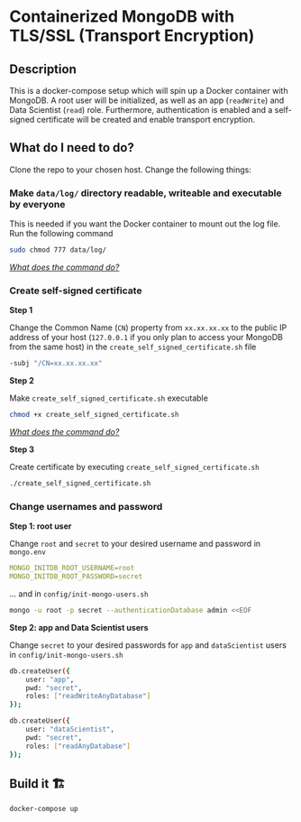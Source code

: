 # Containerized MongoDB with TLS/SSL (Transport Encryption)

## Description

This is a docker-compose setup which will spin up a Docker container with MongoDB. A root user will be initialized, as well as an app (`readWrite`) and Data Scientist (`read`) role. Furthermore, authentication is enabled and a self-signed certificate will be created and enable transport encryption.

## What do I need to do?

Clone the repo to your chosen host. Change the following things:

### Make `data/log/` directory readable, writeable and executable by everyone

This is needed if you want the Docker container to mount out the log file. Run the following command

```bash
sudo chmod 777 data/log/
```

_[What does the command do?](https://explainshell.com/explain?cmd=sudo+chmod+777+data%2Flog%2F)_

### Create self-signed certificate

**Step 1**

Change the Common Name (`CN`) property from `xx.xx.xx.xx` to the public IP address of your host (`127.0.0.1` if you only plan to access your MongoDB from the same host) in the `create_self_signed_certificate.sh` file

```sh
-subj "/CN=xx.xx.xx.xx"
```

**Step 2**

Make `create_self_signed_certificate.sh` executable

```sh
chmod +x create_self_signed_certificate.sh
```

_[What does the command do?](https://explainshell.com/explain?cmd=chmod+%2Bx+create_self_signed_certificate.sh)_

**Step 3**

Create certificate by executing `create_self_signed_certificate.sh`

```sh
./create_self_signed_certificate.sh
```

### Change usernames and password

**Step 1: root user**

Change `root` and `secret` to your desired username and password in `mongo.env`

```yaml
MONGO_INITDB_ROOT_USERNAME=root
MONGO_INITDB_ROOT_PASSWORD=secret
```

... and in `config/init-mongo-users.sh`

```sh
mongo -u root -p secret --authenticationDatabase admin <<EOF
```

**Step 2: app and Data Scientist users**

Change `secret` to your desired passwords for `app` and `dataScientist` users in `config/init-mongo-users.sh`

```sh
db.createUser({
    user: "app",
    pwd: "secret",
    roles: ["readWriteAnyDatabase"]
});

db.createUser({
    user: "dataScientist",
    pwd: "secret",
    roles: ["readAnyDatabase"]
});
```

## Build it 🏗

```sh
docker-compose up
```
